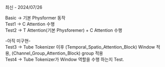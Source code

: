 최신 - 2024/07/26

Basic -> 기본 Physformer 동작  
Test1 -> C Attention 수행  
Test2 -> T Attention(기본 Physforemer) + C Attention 수행  
  
-아직 미구현-  
Test3 -> Tube Tokenizer 이후 (Temporal_Spatio_Attention_Block) Window 적용, (Channel_Group_Attention_Block) group 적용  
Test4 -> Tube Tokenizer가 Window 역할을 수행 하는지 Test.  
